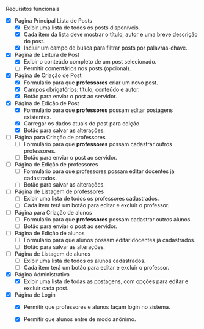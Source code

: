 Requisitos funcionais

- [X] Pagina Principal Lista de Posts
  - [X] Exibir uma lista de todos os posts disponíveis.
  - [X] Cada item da lista deve mostrar o título, autor e uma breve descrição do post.
  - [X] Incluir um campo de busca para filtrar posts por palavras-chave.

- [X] Página de Leitura de Post
  - [X] Exibir o conteúdo completo de um post selecionado.
  - [ ] Permitir comentários nos posts (opcional).

- [X] Página de Criação de Post
  - [X] Formulário para que **professores** criar um novo post.
  - [X] Campos obrigatórios: título, conteúdo e autor.
  - [X] Botão para enviar o post ao servidor.

- [X] Página de Edição de Post
  - [X] Formulário para que **professores** possam editar postagens existentes.
  - [X] Carregar os dados atuais do post para edição.
  - [X] Botão para salvar as alterações.

- [ ] Página para Criação de professores
  - [ ] Formulário para que **professores** possam cadastrar outros professores.
  - [ ] Botão para enviar o post ao servidor.

- [ ] Página de Edição de professores
  - [ ] Formulário para que professores possam editar docentes já cadastrados.
  - [ ] Botão para salvar as alterações.

- [ ] Página de Listagem de professores
  - [ ] Exibir uma lista de todos os professores cadastrados.
  - [ ] Cada item terá um botão para editar e excluir o professor.

- [ ] Página para Criação de alunos
  - [ ] Formulário para que **professores** possam cadastrar outros alunos.
  - [ ] Botão para enviar o post ao servidor.

- [ ] Página de Edição de alunos
  - [ ] Formulário para que alunos possam editar docentes já cadastrados.
  - [ ] Botão para salvar as alterações.

- [ ] Página de Listagem de alunos
  - [ ] Exibir uma lista de todos os alunos cadastrados.
  - [ ] Cada item terá um botão para editar e excluir o professor.

- [X] Página Administrativa
  - [X] Exibir uma lista de todas as postagens, com opções para editar e excluir cada post.

- [X] Página de Login
  - [X] Permitir que professores e alunos façam login no sistema.
  - [X] Permitir que alunos entre de modo anônimo.

